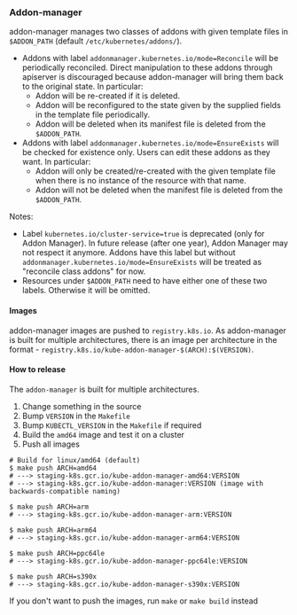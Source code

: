 ### Addon-manager

addon-manager manages two classes of addons with given template files in
`$ADDON_PATH` (default `/etc/kubernetes/addons/`).
- Addons with label `addonmanager.kubernetes.io/mode=Reconcile` will be periodically
reconciled. Direct manipulation to these addons through apiserver is discouraged because
addon-manager will bring them back to the original state. In particular:
	- Addon will be re-created if it is deleted.
	- Addon will be reconfigured to the state given by the supplied fields in the template
	file periodically.
	- Addon will be deleted when its manifest file is deleted from the `$ADDON_PATH`.
- Addons with label `addonmanager.kubernetes.io/mode=EnsureExists` will be checked for
existence only. Users can edit these addons as they want. In particular:
	- Addon will only be created/re-created with the given template file when there is no
	instance of the resource with that name.
	- Addon will not be deleted when the manifest file is deleted from the `$ADDON_PATH`.

Notes:
- Label `kubernetes.io/cluster-service=true` is deprecated (only for Addon Manager).
In future release (after one year), Addon Manager may not respect it anymore. Addons
have this label but without `addonmanager.kubernetes.io/mode=EnsureExists` will be
treated as "reconcile class addons" for now.
- Resources under `$ADDON_PATH` need to have either one of these two labels.
Otherwise it will be omitted.

#### Images

addon-manager images are pushed to `registry.k8s.io`. As addon-manager is built for multiple architectures, there is an image per architecture in the format - `registry.k8s.io/kube-addon-manager-$(ARCH):$(VERSION)`.

#### How to release

The `addon-manager` is built for multiple architectures.

1. Change something in the source
2. Bump `VERSION` in the `Makefile`
3. Bump `KUBECTL_VERSION` in the `Makefile` if required
4. Build the `amd64` image and test it on a cluster
5. Push all images

```console
# Build for linux/amd64 (default)
$ make push ARCH=amd64
# ---> staging-k8s.gcr.io/kube-addon-manager-amd64:VERSION
# ---> staging-k8s.gcr.io/kube-addon-manager:VERSION (image with backwards-compatible naming)

$ make push ARCH=arm
# ---> staging-k8s.gcr.io/kube-addon-manager-arm:VERSION

$ make push ARCH=arm64
# ---> staging-k8s.gcr.io/kube-addon-manager-arm64:VERSION

$ make push ARCH=ppc64le
# ---> staging-k8s.gcr.io/kube-addon-manager-ppc64le:VERSION

$ make push ARCH=s390x
# ---> staging-k8s.gcr.io/kube-addon-manager-s390x:VERSION
```

If you don't want to push the images, run `make` or `make build` instead